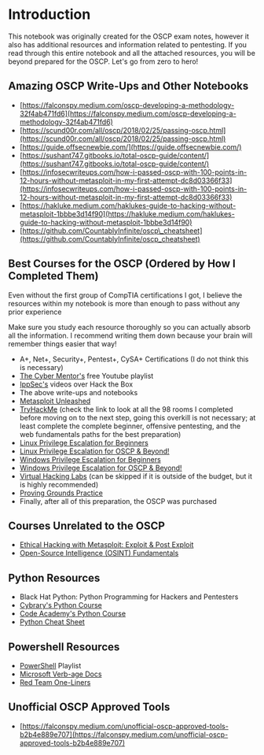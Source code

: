 # Introduction

This notebook was originally created for the OSCP exam notes, however it also has additional resources and information related to pentesting. If you read through this entire notebook and all the attached resources, you will be beyond prepared for the OSCP. Let's go from zero to hero! 

## Amazing OSCP Write-Ups and Other Notebooks

* [https://falconspy.medium.com/oscp-developing-a-methodology-32f4ab471fd6](https://falconspy.medium.com/oscp-developing-a-methodology-32f4ab471fd6)
* [https://scund00r.com/all/oscp/2018/02/25/passing-oscp.html](https://scund00r.com/all/oscp/2018/02/25/passing-oscp.html)
* [https://guide.offsecnewbie.com/](https://guide.offsecnewbie.com/)
* [https://sushant747.gitbooks.io/total-oscp-guide/content/](https://sushant747.gitbooks.io/total-oscp-guide/content/)
* [https://infosecwriteups.com/how-i-passed-oscp-with-100-points-in-12-hours-without-metasploit-in-my-first-attempt-dc8d03366f33](https://infosecwriteups.com/how-i-passed-oscp-with-100-points-in-12-hours-without-metasploit-in-my-first-attempt-dc8d03366f33)
* [https://hakluke.medium.com/haklukes-guide-to-hacking-without-metasploit-1bbbe3d14f90](https://hakluke.medium.com/haklukes-guide-to-hacking-without-metasploit-1bbbe3d14f90)
* [https://github.com/CountablyInfinite/oscp\_cheatsheet](https://github.com/CountablyInfinite/oscp_cheatsheet)

## Best Courses for the OSCP \(Ordered by How I Completed Them\)

Even without the first group of CompTIA certifications I got, I believe the resources within my notebook is more than enough to pass without any prior experience

Make sure you study each resource thoroughly so you can actually absorb all the information. I recommend writing them down because your brain will remember things easier that way!

* A+, Net+, Security+, Pentest+, CySA+ Certifications \(I do not think this is necessary\) 
* [The Cyber Mentor's](https://www.youtube.com/playlist?list=PLLKT__MCUeiwBa7d7F_vN1GUwz_2TmVQj) free Youtube playlist
* [IppSec's](https://www.youtube.com/c/ippsec/videos) videos over Hack the Box
* The above write-ups and notebooks
* [Metasploit Unleashed](https://www.offensive-security.com/metasploit-unleashed/)
* [TryHackMe](https://tryhackme.com/p/DarthPwn) \(check the link to look at all the 98 rooms I completed before moving on to the next step, going this overkill is not necessary; at least complete the complete beginner, offensive pentesting, and the web fundamentals paths for the best preparation\)
* [Linux Privilege Escalation for Beginners](https://www.udemy.com/course/linux-privilege-escalation-for-beginners/)
* [Linux Privilege Escalation for OSCP & Beyond!](https://www.udemy.com/course/linux-privilege-escalation/)
* [Windows Privilege Escalation for Beginners](https://www.udemy.com/course/windows-privilege-escalation-for-beginners/)
* [Windows Privilege Escalation for OSCP & Beyond!](https://www.udemy.com/course/windows-privilege-escalation/)
* [Virtual Hacking Labs](https://www.virtualhackinglabs.com/) \(can be skipped if it is outside of the budget, but it is highly recommended\)
* [Proving Grounds Practice](https://www.offensive-security.com/labs/individual/)
* Finally, after all of this preparation, the OSCP was purchased

## Courses Unrelated to the OSCP

* [Ethical Hacking with Metasploit: Exploit & Post Exploit](https://www.udemy.com/course/ethical-hacking-with-metasploit-exploit-post-exploit/)
* [Open-Source Intelligence \(OSINT\) Fundamentals](https://www.udemy.com/course/osint-fundamentals/)

## Python Resources

* Black Hat Python: Python Programming for Hackers and Pentesters
* [Cybrary's Python Course](https://www.cybrary.it/course/python/)
* [Code Academy's Python Course](https://www.codecademy.com/learn/learn-python-3)
* [Python Cheat Sheet](https://darknetdiaries.com/imgs/Python-CheatSheet.pdf)

## Powershell Resources

* [PowerShell](https://www.youtube.com/playlist?list=PLCGGtLsUjhm2k22nFHHdupAK0hSNZVfXi) Playlist
* [Microsoft Verb-age Docs](https://docs.microsoft.com/en-us/powershell/scripting/developer/cmdlet/approved-verbs-for-windows-powershell-commands?view=powershell-7)
* [Red Team One-Liners](https://gist.github.com/jivoi/c354eaaf3019352ce32522f916c03d70)

## Unofficial OSCP Approved Tools

* [https://falconspy.medium.com/unofficial-oscp-approved-tools-b2b4e889e707](https://falconspy.medium.com/unofficial-oscp-approved-tools-b2b4e889e707)


